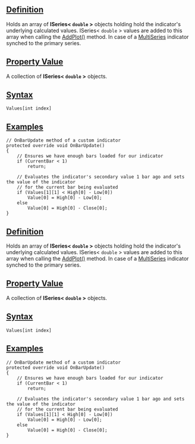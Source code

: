 ## [Definition](https://developer.ninjatrader.com/docs/desktop/values\#definition)

Holds an array of **ISeries< `double` >** objects holding hold the indicator's underlying calculated values. ISeries< `double` \> values are added to this array when calling the [AddPlot()](https://developer.ninjatrader.com/docs/desktop/addplot) method. In case of a [MultiSeries](https://developer.ninjatrader.com/docs/desktop/multi_time_frame_instruments) indicator synched to the primary series.

## [Property Value](https://developer.ninjatrader.com/docs/desktop/values\#property-value)

A collection of **ISeries< `double` >** objects.

## [Syntax](https://developer.ninjatrader.com/docs/desktop/values\#syntax)

`Values[int index]`

## [Examples](https://developer.ninjatrader.com/docs/desktop/values\#examples)

```jsx-150469391 csharp
// OnBarUpdate method of a custom indicator
protected override void OnBarUpdate()
{
    // Ensures we have enough bars loaded for our indicator
    if (CurrentBar < 1)
        return;

    // Evaluates the indicator's secondary value 1 bar ago and sets the value of the indicator
    // for the current bar being evaluated
    if (Values[1][1] < High[0] - Low[0])
        Value[0] = High[0] - Low[0];
    else
        Value[0] = High[0] - Close[0];
}

```

## [Definition](https://developer.ninjatrader.com/docs/desktop/values\#definition)

Holds an array of **ISeries< `double` >** objects holding hold the indicator's underlying calculated values. ISeries< `double` \> values are added to this array when calling the [AddPlot()](https://developer.ninjatrader.com/docs/desktop/addplot) method. In case of a [MultiSeries](https://developer.ninjatrader.com/docs/desktop/multi_time_frame_instruments) indicator synched to the primary series.

## [Property Value](https://developer.ninjatrader.com/docs/desktop/values\#property-value)

A collection of **ISeries< `double` >** objects.

## [Syntax](https://developer.ninjatrader.com/docs/desktop/values\#syntax)

`Values[int index]`

## [Examples](https://developer.ninjatrader.com/docs/desktop/values\#examples)

```jsx-150469391 csharp
// OnBarUpdate method of a custom indicator
protected override void OnBarUpdate()
{
    // Ensures we have enough bars loaded for our indicator
    if (CurrentBar < 1)
        return;

    // Evaluates the indicator's secondary value 1 bar ago and sets the value of the indicator
    // for the current bar being evaluated
    if (Values[1][1] < High[0] - Low[0])
        Value[0] = High[0] - Low[0];
    else
        Value[0] = High[0] - Close[0];
}

```